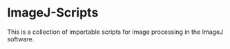 # ImageJ-Scripts
This is a collection of importable scripts for image processing in the ImageJ software.
